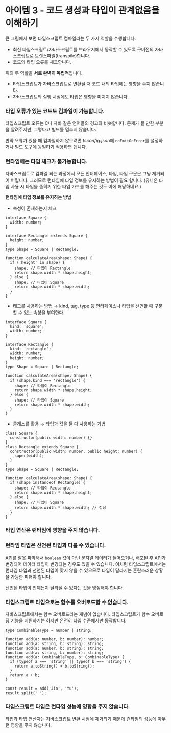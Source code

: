 # 아이템 3 - 코드 생성과 타입이 관계없음을 이해하기

큰 그림에서 보면 타입스크립트 컴파일러는 두 가지 역할을 수행합니다.

- 최신 타입스크립트/자바스크립트를 브라우저에서 동작할 수 있도록 구버전의 자바스크립트로 트랜스파일(transpile)합니다.
- 코드의 타입 오류를 체크합니다.

위의 두 역할을 **서로 완벽히 독립적**입니다.

- 타입스크립트가 자바스크립트로 변환될 때 코드 내의 타입에는 영향을 주지 않습니다.
- 자바스크립트의 실행 시점에도 타입은 영향을 미치지 않습니다.

### 타입 오류가 있는 코드도 컴파일이 가능합니다.

타입스크립트 오류는 C나 자바 같은 언어들의 경고와 비슷합니다. 문제가 될 만한 부분을 알려주지만, 그렇다고 빌드를 멈추지 않습니다.

만약 오류가 있을 때 컴파일하지 않으려면 <i>tsconfig.json</i>에 `noEmitOnError`를 설정하거나 빌드 도구에 동일하기 적용하면 됩니다.

### 런타임에는 타입 체크가 불가능합니다.

자바스크립트로 컴파일 되는 과정에서 모든 인터페이스, 타입, 타입 구문은 그냥 제거되어 버립니다. 그러므로 런타임에 타입 정보를 유지하는 방법이 필요 합니다. (유니온 타입 사용 시 타입을 좁히기 위한 타입 가드를 해주는 것도 이에 해당하네요.)

**런타임에 타입 정보를 유지하는 방법**

- 속성이 존재하는지 체크

```tsx
interface Square {
  width: number;
}

interface Rectangle extends Square {
  height: number;
}
type Shape = Square | Rectangle;

function calculateArea(shape: Shape) {
  if ('height' in shape) {
    shape; // 타입이 Rectangle
    return shape.width * shape.height;
  } else {
    shape; // 타입이 Square
    return shape.width * shape.width;
  }
}
```

- 태그를 사용하는 방법 → kind, tag, type 등 인터페이스나 타입을 선언할 때 구분할 수 있는 속성을 부여한다.

```tsx
interface Square {
  kind: 'square';
  width: number;
}

interface Rectangle {
  kind: 'rectangle';
  width: number;
  height: number;
}
type Shape = Square | Rectangle;

function calculateArea(shape: Shape) {
  if (shape.kind === 'rectangle') {
    shape; // 타입이 Rectangle
    return shape.width * shape.height;
  } else {
    shape; // 타입이 Square
    return shape.width * shape.width;
  }
}
```

- 클래스를 활용 → 타입과 값을 둘 다 사용하는 기법

```tsx
class Square {
  constructor(public width: number) {}
}
class Rectangle extends Square {
  constructor(public width: number, public height: number) {
    super(width);
  }
}
type Shape = Square | Rectangle;

function calculateArea(shape: Shape) {
  if (shape instanceof Rectangle) {
    shape; // 타입이 Rectangle
    return shape.width * shape.height;
  } else {
    shape; // 타입이 Square
    return shape.width * shape.width; // 정상
  }
}
```

### 타입 연산은 런타임에 영향을 주지 않습니다.

### 런타임 타입은 선언된 타입과 다를 수 있습니다.

API를 잘못 파악해서 `boolean` 값이 아닌 문자열 데이터가 들어오거나, 배포된 후 API가 변경되어 데이터 타입이 변경되는 경우도 있을 수 있습니다. 이처럼 타입스크립트에서는 런타임 타입과 선언된 타입이 맞지 않을 수 있으므로 타입이 달라지는 혼란스러운 상황을 가능한 피해야 합니다.

선언된 타입이 언제든지 달라질 수 있다는 것을 명심해야 합니다.

### 타입스크립트 타입으로는 함수를 오버로드할 수 없습니다.

자바스크립트에서는 함수 오버로드라는 개념이 없습니다. 타입스크립트가 함수 오버로딩 기능을 지원하기는 하지만 온전히 타입 수준에서만 동작합니다.

```tsx
type CombinableType = number | string;

function add(a: number, b: number): number;
function add(a: string, b: string): string;
function add(a: number, b: string): string;
function add(a: string, b: number): string;
function add(a: CombinableType, b: CombinableType) {
  if (typeof a === 'string' || typeof b === 'string') {
    return a.toString() + b.toString();
  }
  return a + b;
}

const result = add('Jin', 'Yu');
result.split(' ');
```

### 타입스크립트 타입은 런타임 성능에 영향을 주지 않습니다.

타입과 타입 연산자는 자바스크립트 변환 시점에 제거되기 때문에 런타임의 성능에 아무런 영향을 주지 않습니다.
